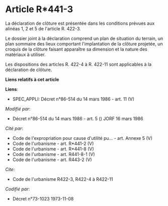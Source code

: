 # Article R*441-3

La déclaration de clôture est présentée dans les conditions prévues aux alinéas 1, 2 et 5 de l'article R. 422-3.

Le dossier joint à la déclaration comprend un plan de situation du terrain, un plan sommaire des lieux comportant
l'implantation de la clôture projetée, un croquis de la clôture faisant apparaître sa dimension et la nature des matériaux à
utiliser.

Les dispositions des articles R. 422-4 à R. 422-11 sont applicables à la déclaration de clôture.

**Liens relatifs à cet article**

**Liens**:

  - SPEC_APPLI: Décret n°86-514 du 14 mars 1986 - art. 11 (V)

_Modifié par_:

  - Décret n°86-514 du 14 mars 1986 - art. 5 () JORF 16 mars 1986

_Cité par_:

  - Code de l'expropriation pour cause d'utilité pu... - art. Annexe 5 (V)
  - Code de l'urbanisme - art. R*441-2 (V)
  - Code de l'urbanisme - art. R*441-8 (V)
  - Code de l'urbanisme - art. R441-8-1 (V)
  - Code de l'urbanisme - art. R443-2 (V)

_Cite_:

  - Code de l'urbanisme R422-3, R422-4 à R422-11

_Codifié par_:

  - Décret n°73-1023 1973-11-08
